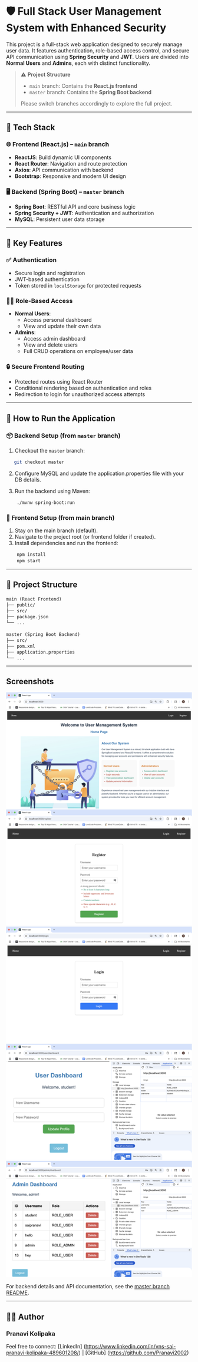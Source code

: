 # 🛡️ Full Stack User Management System with Enhanced Security

This project is a full-stack web application designed to securely manage user data. It features authentication, role-based access control, and secure API communication using **Spring Security** and **JWT**. Users are divided into **Normal Users** and **Admins**, each with distinct functionality.

> ⚠️ **Project Structure**
> - `main` branch: Contains the **React.js frontend**
> - `master` branch: Contains the **Spring Boot backend**
>
> Please switch branches accordingly to explore the full project.

---

## 🧩 Tech Stack

### 🌐 Frontend (React.js) – `main` branch
- **ReactJS**: Build dynamic UI components
- **React Router**: Navigation and route protection
- **Axios**: API communication with backend
- **Bootstrap**: Responsive and modern UI design

### 🖥️ Backend (Spring Boot) – `master` branch
- **Spring Boot**: RESTful API and core business logic
- **Spring Security + JWT**: Authentication and authorization
- **MySQL**: Persistent user data storage

---

## 🔐 Key Features

### ✅ Authentication
- Secure login and registration
- JWT-based authentication
- Token stored in `localStorage` for protected requests

### 🧑‍💼 Role-Based Access
- **Normal Users**:
  - Access personal dashboard
  - View and update their own data
- **Admins**:
  - Access admin dashboard
  - View and delete users
  - Full CRUD operations on employee/user data

### 🔒 Secure Frontend Routing
- Protected routes using React Router
- Conditional rendering based on authentication and roles
- Redirection to login for unauthorized access attempts

---

## 🚀 How to Run the Application

### 📦 Backend Setup (from `master` branch)
1. Checkout the `master` branch:

```bash
   git checkout master
```

2. Configure MySQL and update the application.properties file with your DB details.

3. Run the backend using Maven:
```bash
    ./mvnw spring-boot:run
```

### 🎨 Frontend Setup (from main branch)
1. Stay on the main branch (default).
2. Navigate to the project root (or frontend folder if created).
3. Install dependencies and run the frontend:
```bash
    npm install
    npm start
```

---

## 📁 Project Structure

```
main (React Frontend)
├── public/
├── src/
├── package.json
└── ...

master (Spring Boot Backend)
├── src/
├── pom.xml
├── application.properties
└── ...
```

---

## Screenshots

![Home Page](screenshots/home.png)
![Register Page](screenshots/register.png)
![Login Page](screenshots/login.png)
![User Dashboard](screenshots/user-dashboard.png)
![Admin Dashboard](screenshots/admin-dashboard.png)

For backend details and API documentation, see the [master branch README](https://github.com/Pranavi2002/Full-Stack-Security-Project/blob/master/README.md).

---

## 👩‍💻 Author
### Pranavi Kolipaka
Feel free to connect: [LinkedIn] (https://www.linkedin.com/in/vns-sai-pranavi-kolipaka-489601208/) | [GitHub] (https://github.com/Pranavi2002)